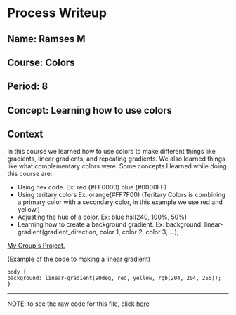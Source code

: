 # Process Writeup

## Name: Ramses M
## Course: Colors
## Period: 8
## Concept: Learning how to use colors 

## Context

In this course we learned how to use colors to make different things like gradients, linear gradients, and repeating gradients. We also learned things like what complementary colors were. Some concepts I learned while doing this course are:
* Using hex code. Ex:  red (#FF0000) blue (#0000FF)
* Using teritary colors Ex: orange(#FF7F00) (Teritary Colors is combining a primary color with a secondary color, in this example we use red and yellow.)
* Adjusting the hue of a color. Ex: blue	hsl(240, 100%, 50%)
* Learning how to create a background gradient. Ex:  background: linear-gradient(gradient_direction, color 1, color 2, color 3, ...);

[My Group's Project.](https://app.pickcode.io/project/cm3ndtjm795d047v5s1701a8f)

(Example of the code to making a linear gradient)

```language
body {
background: linear-gradient(90deg, red, yellow, rgb(204, 204, 255));
}
```
---

NOTE: to see the raw code for this file, click [here](https://raw.githubusercontent.com/hstatsep/other/main/writeups/template.md)
